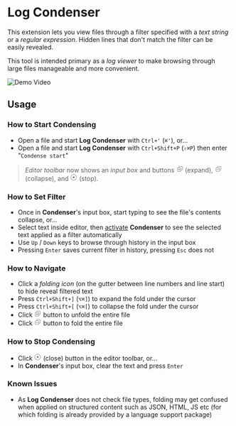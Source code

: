 # Log Condenser

This extension lets you view files through a filter specified with a *text string* or a *regular expression*. Hidden lines that don't match the filter can be easily revealed.

This tool is intended primary as a *log viewer* to make browsing through large files manageable and more convenient.

![Demo Video](resources/demo.gif)

## Usage

### How to Start Condensing

- Open a file and start **Log Condenser** with `Ctrl+'` (`⌘'`), or...
- Open a file and start **Log Condenser** with `Ctrl+Shift+P` (`⇧⌘P`) then enter "`Condense start`"

> *Editor toolbar* now shows an *input box* and buttons ![Condense expand](resources/expand-all.png) (expand), ![Condense collapse](resources/collapse-all.png) (collapse), and ![Condense stop](resources/stop.png) (stop).

### How to Set Filter

- Once in **Condenser**'s input box, start typing to see the file's contents collapse, or...
- Select text inside editor, then [activate](#How-to-Activate) **Condenser** to see the selected text applied as a filter automatically
- Use `Up` / `Down` keys to browse through history in the input box
- Pressing `Enter` saves current filter in history, pressing `Esc` does not

### How to Navigate

- Click a *folding icon* (on the gutter between line numbers and line start) to hide reveal filtered text
- Press `Ctrl+Shift+]` (`⌥⌘]`) to expand the fold under the cursor
- Press `Ctrl+Shift+[` (`⌥⌘[`) to collapse the fold under the cursor
- Click ![Condense expand](resources/expand-all.png) button to unfold the entire file
- Click ![Condense collapse](resources/collapse-all.png) button to fold the entire file

### How to Stop Condensing

- Click ![Condense stop](resources/stop.png) (close) button in the editor toolbar, or...
- In **Condenser**'s input box, clear the text and press `Enter`

### Known Issues

- As **Log Condenser** does not check file types, folding may get confused when applied on structured content such as JSON, HTML, JS etc (for which folding is already provided by a language support package)
